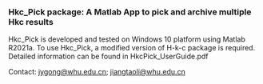 ### Hkc_Pick package: A Matlab App to pick and archive multiple Hkc results

Hkc_Pick is developed and tested on Windows 10 platform using Matlab R2021a.
To use Hkc_Pick, a modified version of H-k-c package is required.
Detailed information can be found in HkcPick_UserGuide.pdf

Contact: jygong@whu.edu.cn; jiangtaoli@whu.edu.cn
